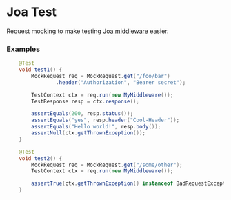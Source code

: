 # Joa Test

Request mocking to make testing [Joa middleware](https://github.com/ryanlavers/joa-middleware) easier.

### Examples

```java
    @Test
    void test1() {
        MockRequest req = MockRequest.get("/foo/bar")
                .header("Authorization", "Bearer secret");

        TestContext ctx = req.run(new MyMiddleware());
        TestResponse resp = ctx.response();

        assertEquals(200, resp.status());
        assertEquals("yes", resp.header("Cool-Header"));
        assertEquals("Hello world!", resp.body());
        assertNull(ctx.getThrownException());
    }

    @Test
    void test2() {
        MockRequest req = MockRequest.get("/some/other");
        TestContext ctx = req.run(new MyMiddleware());

        assertTrue(ctx.getThrownException() instanceof BadRequestException);
    }
```